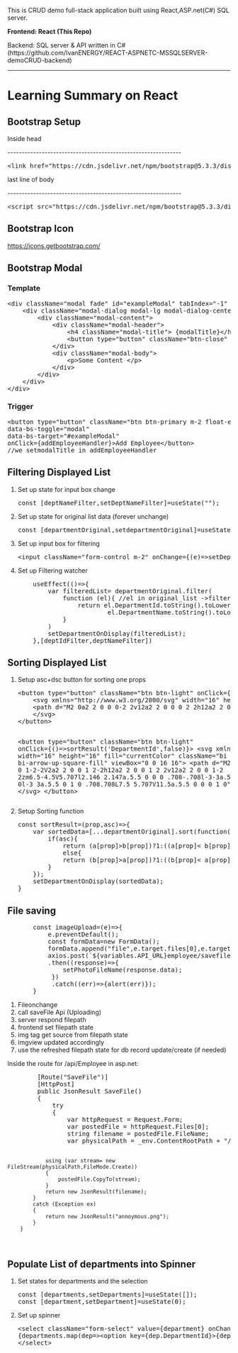 <p>This is CRUD demo full-stack application built using React,ASP.net(C#)
SQL server. </p>
<p><strong>Frontend: React (This Repo)</strong></p>
<p>Backend: SQL server & API written in C# (https://github.com/IvanENERGY/REACT-ASPNETC-MSSQLSERVER-demoCRUD-backend)  </p>
<hr>
<h1>Learning Summary on React</h1>

<h2>Bootstrap Setup</h2>

Inside head
<p>-------------------------------------------------------------</p>
<pre>
&lt;link href="https://cdn.jsdelivr.net/npm/bootstrap@5.3.3/dist/css/bootstrap.min.css" rel="stylesheet" integrity="sha384-QWTKZyjpPEjISv5WaRU9OFeRpok6YctnYmDr5pNlyT2bRjXh0JMhjY6hW+ALEwIH" crossorigin="anonymous"
</pre>

last line of body
<p>-------------------------------------------------------------</p>
<pre>
&lt;script src="https://cdn.jsdelivr.net/npm/bootstrap@5.3.3/dist/js/bootstrap.bundle.min.js" integrity="sha384-YvpcrYf0tY3lHB60NNkmXc5s9fDVZLESaAA55NDzOxhy9GkcIdslK1eN7N6jIeHz" crossorigin="anonymous">&lt;/script>
</pre>
<h2>Bootstrap Icon</h2>
<a href="https://icons.getbootstrap.com/">https://icons.getbootstrap.com/</a>
<h2>Bootstrap Modal</h2>
<h3>Template</h3>
<pre>
&lt;div className="modal fade" id="exampleModal" tabIndex="-1" aria-hidden="true">
    &lt;div className="modal-dialog modal-lg modal-dialog-centered">
        &lt;div className="modal-content">
            &lt;div className="modal-header">
                &lt;h4 className="modal-title"> {modalTitle}&lt;/h4>
                &lt;button type="button" className="btn-close" data-bs-dismiss="modal" aria-label="Close">&lt;/button>
            &lt;/div>
            &lt;div className="modal-body">
                &lt;p>Some Content &lt;/p>                      
            &lt;/div>
        &lt;/div>
    &lt;/div>
&lt;/div>
</pre>
<h3>Trigger</h3>
<pre>
&lt;button type="button" className="btn btn-primary m-2 float-end"
data-bs-toggle="modal"
data-bs-target="#exampleModal"
onClick={addEmployeeHandler}>Add Employee&lt;/button>
//we setmodalTitle in addEmployeeHandler
</pre>
<h2>Filtering Displayed List</h2>
<ol>
<li>Set up state for input box change </li>
<pre>
const [deptNameFilter,setDeptNameFilter]=useState("");
</pre>
<li>Set up state for original list data (forever unchange)</li>
<pre>
const [departmentOriginal,setdepartmentOriginal]=useState([]);
</pre>
<li>Set up input box for filtering</li>
<pre>
&lt;input className="form-control m-2" onChange={(e)=>setDeptNameFilter(e.target.value)} placeholder="NameFilter"/>
</pre>

<li>Set up Filtering watcher</li>
<pre>
    useEffect(()=>{
        var filteredList= departmentOriginal.filter(
            function (el){ //el in original_list ->filtered ->filteredList
                return el.DepartmentId.toString().toLowerCase().includes(deptIdFilter.toString().trim().toLowerCase())&&
                        el.DepartmentName.toString().toLowerCase().includes(deptNameFilter.toString().trim().toLowerCase())
            }
        )
        setDepartmentOnDisplay(filteredList);
    },[deptIdFilter,deptNameFilter])
</pre>
</ol>
<h2>Sorting Displayed List</h2>
<ol>
<li>Setup asc+dsc button for sorting one props</li>
<pre>
&lt;button type="button" className="btn btn-light" onClick={()=>sortResult('DepartmentId',true)}>
    &lt;svg xmlns="http://www.w3.org/2000/svg" width="16" height="16" fill="currentColor" className="bi bi-arrow-down-square-fill" viewBox="0 0 16 16">
    &lt;path d="M2 0a2 2 0 0 0-2 2v12a2 2 0 0 0 2 2h12a2 2 0 0 0 2-2V2a2 2 0 0 0-2-2zm6.5 4.5v5.793l2.146-2.147a.5.5 0 0 1 .708.708l-3 3a.5.5 0 0 1-.708 0l-3-3a.5.5 0 1 1 .708-.708L7.5 10.293V4.5a.5.5 0 0 1 1 0"/>
    &lt;/svg>
&lt;/button>

&lt;button type="button" className="btn btn-light" onClick={()=>sortResult('DepartmentId',false)}>
    &lt;svg xmlns="http://www.w3.org/2000/svg" width="16" height="16" fill="currentColor" className="bi bi-arrow-up-square-fill" viewBox="0 0 16 16">
    &lt;path d="M2 16a2 2 0 0 1-2-2V2a2 2 0 0 1 2-2h12a2 2 0 0 1 2 2v12a2 2 0 0 1-2 2zm6.5-4.5V5.707l2.146 2.147a.5.5 0 0 0 .708-.708l-3-3a.5.5 0 0 0-.708 0l-3 3a.5.5 0 1 0 .708.708L7.5 5.707V11.5a.5.5 0 0 0 1 0"/>
    &lt;/svg>
&lt;/button>
</pre>
<li>Setup Sorting function</li>
<pre>
const sortResult=(prop,asc)=>{
    var sortedData=[...departmentOriginal].sort(function(a,b){  //Must use [... ]generate copy of old array; otherwise it would just be the same array and setDepartment NOT working
        if(asc){
            return (a[prop]>b[prop])?1:((a[prop]< b[prop])?-1:0)}
            else{
            return (b[prop]>a[prop])?1:((b[prop]< a[prop])?-1:0);
        }
    });
    setDepartmentOnDisplay(sortedData);
}
</pre>
</ol>
<h2>
File saving 
</h2>
<ol>
<pre>
    const imageUpload=(e)=>{
        e.preventDefault();
        const formData=new FormData();
        formData.append("file",e.target.files[0],e.target.files[0].name);
        axios.post(`${variables.API_URL}employee/savefile`,formData)
        .then((response)=>{
            setPhotoFileName(response.data);
         })
         .catch((err)=>{alert(err)});
    }
</pre>
<li>Fileonchange</li>
<li>call saveFile Api (Uploading)</li>
<li>server respond filepath</li>
<li>frontend set filepath state</li>
<li> img tag get source from filepath state</li>
<li> imgview updated accordingly</li>
<li> use the refreshed filepath state for db record update/create (if needed)</li>
</ol>
<p>Inside the route for /api/Employee in asp.net:</p>
<pre>
        [Route("SaveFile")]
        [HttpPost]
        public JsonResult SaveFile()
        {
            try
            {
                var httpRequest = Request.Form;
                var postedFile = httpRequest.Files[0];
                string filename = postedFile.FileName;
                var physicalPath = _env.ContentRootPath + "/Photos/" + filename;

                using (var stream= new FileStream(physicalPath,FileMode.Create))
                {
                    postedFile.CopyTo(stream);
                }
                return new JsonResult(filename);
            }
            catch (Exception ex)
            {
                return new JsonResult("annoymous.png");
            }
        }
</pre>
<h2>Populate List of departments into Spinner</h2>
<ol>
<li>Set states for departments and the selection</li>
<pre>
const [departments,setDepartments]=useState([]);
const [department,setDepartment]=useState(0);
</pre>
<li>Set up spinner</li>

<pre>
&lt;select className="form-select" value={department} onChange={(event)=>setDepartment(event.target.value)}>
{departments.map(dep=>&lt;option key={dep.DepartmentId}>{dep.DepartmentName}&lt;/option>)}
&lt;/select>
</pre>
</ol>





